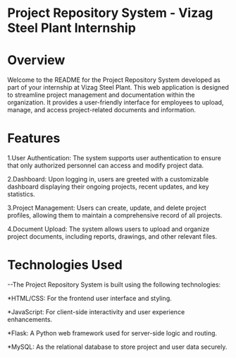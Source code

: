 # Project Repository System - Vizag Steel Plant Internship

# Overview
Welcome to the README for the Project Repository System developed as part of your internship at Vizag Steel Plant. This web application is designed to streamline project management and documentation within the organization. It provides a user-friendly interface for employees to upload, manage, and access project-related documents and information.

# Features
1.User Authentication: The system supports user authentication to ensure that only authorized personnel can access and modify project data.

2.Dashboard: Upon logging in, users are greeted with a customizable dashboard displaying their ongoing projects, recent updates, and key statistics.

3.Project Management: Users can create, update, and delete project profiles, allowing them to maintain a comprehensive record of all projects.

4.Document Upload: The system allows users to upload and organize project documents, including reports, drawings, and other relevant files.

# Technologies Used
--The Project Repository System is built using the following technologies:

*HTML/CSS: For the frontend user interface and styling.

*JavaScript: For client-side interactivity and user experience enhancements.

*Flask: A Python web framework used for server-side logic and routing.

*MySQL: As the relational database to store project and user data securely.
